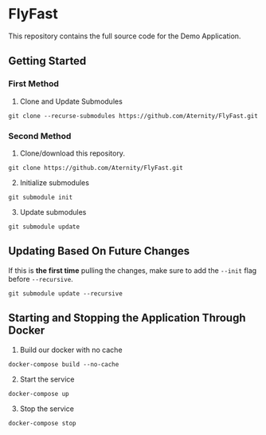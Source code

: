 # FlyFast

This repository contains the full source code for the Demo Application.

## Getting Started
### First Method
1. Clone and Update Submodules
```
git clone --recurse-submodules https://github.com/Aternity/FlyFast.git
```
### Second Method
1. Clone/download this repository.
```
git clone https://github.com/Aternity/FlyFast.git
```
2. Initialize submodules
```
git submodule init
```
3. Update submodules
```
git submodule update
```

## Updating Based On Future Changes
If this is **the first time** pulling the changes, make sure to add the `--init` flag before `--recursive`.
```
git submodule update --recursive
```

## Starting and Stopping the Application Through Docker
1. Build our docker with no cache
```
docker-compose build --no-cache
```
2. Start the service 
```
docker-compose up
```
3. Stop the service
```
docker-compose stop
```